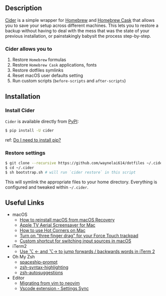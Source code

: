 ## Description
[Cider](https://github.com/msanders/cider) is a simple wrapper for [Homebrew](https://brew.sh/) and [Homebrew Cask](https://github.com/Homebrew/homebrew-cask) that allows you to save your setup across different machines. This lets you to restore a backup without having to deal with the mess that was the state of your previous installation, or painstakingly babysit the process step-by-step.

### Cider allows you to
1. Restore `Homebrew` formulas
2. Restore `Homebrew Cask` applications, fonts
3. Restore dotfiles symlinks
4. Reset macOS user defaults setting
5. Run custom scripts (`before-scripts` and `after-scripts`)

## Installation
### Install Cider
`Cider` is available directly from [PyPI](https://pypi.python.org/pypi/cider):
```sh
$ pip install -U cider
```
ref: [Do I need to install pip?](https://pip.pypa.io/en/stable/installing/#do-i-need-to-install-pip)

### Restore settings
```sh
$ git clone --recursive https://github.com/waynelai614/dotfiles ~/.cider
$ cd ~/.cider
$ sh bootstrap.sh # will run `cider restore` in this script
```

This will symlink the appropriate files to your home directory. Everything is
configured and tweaked within `~/.cider`.

## Useful Links
* macOS
  - [How to reinstall macOS from macOS Recovery](https://support.apple.com/zh-tw/HT204904)
  - [Apple TV Aerial Screensaver for Mac](https://github.com/JohnCoates/Aerial)
  - [How to use Hot Corners on Mac](https://www.imore.com/how-use-hot-corners-mac)
  - [Turn on "three finger drag" for your Force Touch trackpad](https://support.apple.com/zh-hk/HT204609)
  - [Custom shortcut for switching input sources in macOS](https://apple.stackexchange.com/a/301458)
* iTerm2
  - [Use ⌥ ← and ⌥→ to jump forwards / backwards words in iTerm 2](https://coderwall.com/p/h6yfda/use-and-to-jump-forwards-backwards-words-in-iterm-2-on-os-x)
* Oh My Zsh
  - [spaceship-prompt](https://github.com/denysdovhan/spaceship-prompt)
  - [zsh-syntax-highlighting](https://github.com/zsh-users/zsh-syntax-highlighting/blob/master/INSTALL.md)
  - [zsh-autosuggestions](https://github.com/zsh-users/zsh-autosuggestions/blob/master/INSTALL.md)
* Editor
  - [Migrating from vim to neovim](https://otaviovaladares.com/2018/09/30/migrating-to-nvim/)
  - [Vscode extension - Settings Sync](https://marketplace.visualstudio.com/items?itemName=Shan.code-settings-sync)
